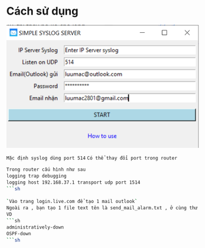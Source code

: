 # Cách sử dụng 

![alt](https://github.com/luudinhmac/Tools-Network/blob/master/syslog/image.png)

`Mặc định syslog dùng port 514`
`Có thể thay đổi port trong router`
```sh
Trong router cấu hình như sau
logging trap debugging
logging host 192.168.37.1 transport udp port 1514
```sh

`Vào trang login.live.com để tạo 1 mail outlook`
Ngoài ra , bạn tạo 1 file text tên là send_mail_alarm.txt , ở cùng thư mục chứa tool. Nội dung file này là điền các từ khóa xuất hiện trong message cần gửi mail
VD
```sh
administratively-down
OSPF-down
```sh
